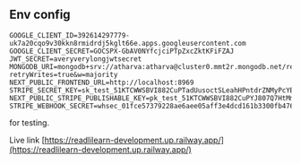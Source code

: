 ## Env config

```
GOOGLE_CLIENT_ID=392614297779-uk7a20cqo9v30kkn8rmidrdj5kglt66e.apps.googleusercontent.com
GOOGLE_CLIENT_SECRET=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
JWT_SECRET=averyverylongjwtsecret
MONGODB_URI=mongodb+srv://atharva:atharva@cluster0.mmt2r.mongodb.net/readlilearn?retryWrites=true&w=majority
NEXT_PUBLIC_FRONTEND_URL=http://localhost:8969
STRIPE_SECRET_KEY=sk_test_51KTCWWSBVI882CuPTadUusoctSLeahHPntdrZNMyPcYBSzVDqwNrxljxVaqALPmp6fvyBqNnD4tb3rGMErn4V1EM00ZySSMcja
NEXT_PUBLIC_STRIPE_PUBLISHABLE_KEY=pk_test_51KTCWWSBVI882CuPYJ807Q7HtMmm5xtYSAicyKZpKX1NYFPz8bXVBllgaKj1DnZRekKf69ahZ6THLHiYloYomqOT00ztjsSAKI
STRIPE_WEBHOOK_SECRET=whsec_01fce57379228ae6aee05aff3e4dcd161b3300fb476123432f6cb8ffb7a47415
```

for testing.

Live link [https://readlilearn-development.up.railway.app/](https://readlilearn-development.up.railway.app/)
